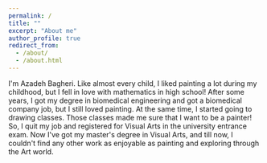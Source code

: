 ```yaml
---
permalink: /
title: ""
excerpt: "About me"
author_profile: true
redirect_from: 
  - /about/
  - /about.html
---
```


I'm Azadeh Bagheri. Like almost every child, I liked painting a lot during my childhood, but I fell in love with mathematics in high school! After some years, I got my degree in biomedical engineering and got a biomedical company job, but I still loved painting. At the same time, I started going to drawing classes. Those classes made me sure that I want to be a painter! So, I quit my job and registered for Visual Arts in the university entrance exam. Now I've got my master's degree in Visual Arts, and till now, I couldn't find any other work as enjoyable as painting and exploring through the Art world.
